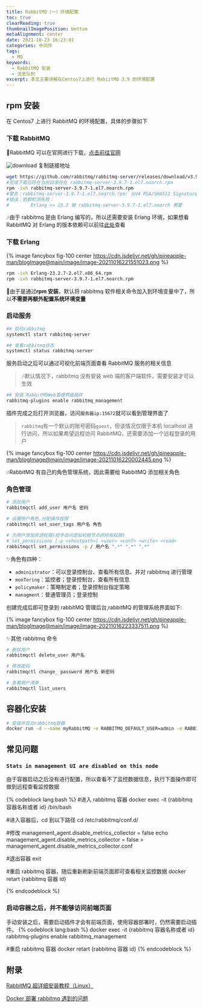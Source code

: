 ```yaml
---
title: RabbitMQ（一）环境配置
toc: true
clearReading: true
thumbnailImagePosition: bottom
metaAlignment: center
date: 2021-10-23 16:23:01
categories: 中间件
tags:
  - MQ
keywords:
  - RabbitMQ 安装
  - 消息队列
excerpt: 本文主要讲解在Centos7上进行 RabiitMQ 3.9 的环境配置
---
```


<!-- toc -->

## rpm 安装

在 Centos7 上进行 RabbitMQ 的环境配置，具体的步骤如下

### 下载 RabbitMQ

:book:RabbitMQ 可以在官网进行下载，[点击前往官网](https://www.rabbitmq.com/download.html)

![download](https://cdn.jsdelivr.net/gh/pineapple-man/blogImage@main/image/image-20211016220643170.png)
复制链接地址

```bash
wget https://github.com/rabbitmq/rabbitmq-server/releases/download/v3.9.7/rabbitmq-server-3.9.7-1.el7.noarch.rpm
#完成下载后将在当前目录存在 rabbitmq-server-3.9.7-1.el7.noarch.rpm
rpm -ivh rabbitmq-server-3.9.7-1.el7.noarch.rpm
#警告：rabbitmq-server-3.9.7-1.el7.noarch.rpm: 头V4 RSA/SHA512 Signature, 密钥 ID 6026dfca: NOKEY
#错误：依赖检测失败：
#        Erlang >= 23.2 被 rabbitmq-server-3.9.7-1.el7.noarch 需要
```

:notes:由于 rabbitmq 是由 Erlang 编写的，所以还需要安装 Erlang 环境，如果想看 RabbitMQ 对 Erlang 的版本依赖可以前往[此处](https://www.rabbitmq.com/which-Erlang.html)查看

### 下载 Erlang

{% image fancybox  fig-100  center https://cdn.jsdelivr.net/gh/pineapple-man/blogImage@main/image/image-20211016221551023.png   %}

```bash
rpm -ivh Erlang-23.2.7-2.el7.x86_64.rpm
rpm -ivh rabbitmq-server-3.9.7-1.el7.noarch.rpm
```

:book:由于是通过**rpm 安装**，默认将 rabbitmq 软件相关命令加入到环境变量中了，所以**不需要再额外配置系统环境变量**

### 启动服务

```bash
## 启动rabbitmq
systemctl start rabbitmq-server

## 查看rabbitmq状态
systemctl status rabbitmq-server
```

服务启动之后可以通过可视化前端页面查看 RabbitMQ 服务的相关信息

> :notes:默认情况下，rabbitmq 没有安装 web 端的客户端软件，需要安装才可以生效

```bash
## 安装 RabbitMQWeb管理界面插件
rabbitmq-plugins enable rabbitmq_management
```

插件完成之后打开浏览器，访问`服务器ip:15672`就可以看到管理界面了

> `rabbitmq`有一个默认的账号密码`guest`，但该情况仅限于本机 localhost 进行访问，所以如果希望远程访问 RabbitMQ，还需要添加一个远程登录的用户

{% image fancybox  fig-100  center https://cdn.jsdelivr.net/gh/pineapple-man/blogImage@main/image/image-20211016220002445.png   %}

:notes:RabbitMQ 有自己的角色管理系统，因此需要给 RabbitMQ 添加相关角色

### 角色管理

```bash
# 添加用户
rabbitmqctl add_user 用户名 密码

# 设置用户角色,分配操作权限
rabbitmqctl set_user_tags 用户名 角色

# 为用户添加资源权限(授予访问虚拟机根节点的所有权限)
# set_permissions [-p <vhostpath>] <user> <conf> <write> <read>
rabbitmqctl set_permissions -p / 用户名 ".*" ".*" ".*"
```

:sparkles:角色有四种：

- `administrator`：可以登录控制台、查看所有信息、并对 rabbitmq 进行管理
- `monToring`：监控者；登录控制台，查看所有信息
- `policymaker`：策略制定者；登录控制台指定策略
- `managment`：普通管理员；登录控制

创建完成后即可登录到 rabbitMQ 管理后台,rabbitMQ 的管理系统界面如下:

{% image fancybox  fig-100  center https://cdn.jsdelivr.net/gh/pineapple-man/blogImage@main/image/image-20211016223337511.png  %}

:sparkles:其他 rabbitmq 命令

```bash
# 删除用户
rabbitmqctl delete_user 用户名

# 修改密码
rabbitmqctl change_ password 用户名 新密码

# 查看用户清单
rabbitmqctl list_users
```

## 容器化安装

```bash
# 安装并启动rabbitmq容器
docker run -d --name myRabbitMQ -e RABBITMQ_DEFAULT_USER=admin -e RABBITMQ_DEFAULT_PASS=123456 -p 15672:15672 -p 5672:5672 rabbitmq:3.8.14-management
```

## 常见问题

### `Stats in management UI are disabled on this node`

由于容器启动之后没有进行配置，所以查看不了监控数据信息，执行下面操作即可做到远程查看监控数据

{% codeblock lang:bash %} #进入 rabbitmq 容器
docker exec -it {rabbitmq 容器名称或者 id} /bin/bash

#进入容器后，cd 到以下路径
cd /etc/rabbitmq/conf.d/

#修改 management_agent.disable_metrics_collector = false
echo management_agent.disable_metrics_collector = false > management_agent.disable_metrics_collector.conf

#退出容器
exit

#重启 rabbitmq 容器，随后重新刷新前端页面即可查看相关监控数据
docker retart {rabbitmq 容器 id}

{% endcodeblock %}

### 启动容器之后，并不能够访问前端页面

手动安装之后，需要启动插件才会有前端页面，使用容器部署时，仍然需要启动插件。
{% codeblock  lang:bash %}
docker exec -it {rabbitmq 容器名称或者 id} rabbitmq-plugins enable rabbitmq_management

#重启 rabbitmq 容器
docker retart {rabbitmq 容器 id}
{% endcodeblock %}

## 附录

[RabbitMQ 超详细安装教程（Linux）](https://blog.csdn.net/qq_45173404/article/details/116429302)

[Docker 部署 rabbitmq 遇到的问题](https://blog.csdn.net/qq_45369827/article/details/115921401)
